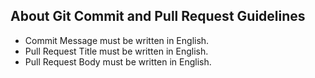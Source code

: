 ## About Git Commit and Pull Request Guidelines
- Commit Message must be written in English.
- Pull Request Title must be written in English.
- Pull Request Body must be written in English.